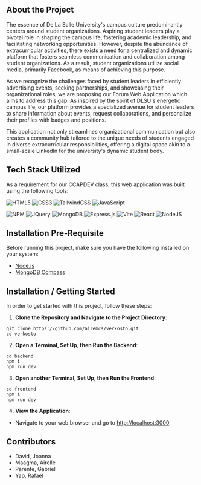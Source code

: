 ## About the Project

The essence of De La Salle University's campus culture predominantly centers around student organizations. Aspiring student leaders play a pivotal role in shaping the campus life, fostering academic leadership, and facilitating networking opportunities. However, despite the abundance of extracurricular activities, there exists a need for a centralized and dynamic platform that fosters seamless communication and collaboration among student organizations. As a result, student organizations utilize social media, primarily Facebook, as means of achieving this purpose. 

As we recognize the challenges faced by student leaders in efficiently advertising events, seeking partnerships, and showcasing their organizational roles, we are proposing our Forum Web Application which aims to address this gap. As inspired by the spirit of DLSU's energetic campus life, our platform provides a specialized avenue for student leaders to share information about events, request collaborations, and personalize their profiles with badges and positions. 

This application not only streamlines organizational communication but also creates a community hub tailored to the unique needs of students engaged in diverse extracurricular responsibilities, offering a digital space akin to a small-scale LinkedIn for the university's dynamic student body.

## Tech Stack Utilized

As a requirement for our CCAPDEV class, this web application was built using the following tools:

![HTML5](https://img.shields.io/badge/html5-%23E34F26.svg?style=for-the-badge&logo=html5&logoColor=white)
![CSS3](https://img.shields.io/badge/css3-%231572B6.svg?style=for-the-badge&logo=css3&logoColor=white)
![TailwindCSS](https://img.shields.io/badge/Tailwind_CSS-38B2AC?style=for-the-badge&logo=tailwind-css&logoColor=white)
![JavaScript](https://img.shields.io/badge/javascript-%23323330.svg?style=for-the-badge&logo=javascript&logoColor=%23F7DF1E)

![NPM](https://img.shields.io/badge/npm-CB3837?style=for-the-badge&logo=npm&logoColor=white)
![JQuery](https://img.shields.io/badge/jQuery-0769AD?style=for-the-badge&logo=jquery&logoColor=white)
![MongoDB](https://img.shields.io/badge/MongoDB-%234ea94b.svg?style=for-the-badge&logo=mongodb&logoColor=white)
![Express.js](https://img.shields.io/badge/express.js-%23404d59.svg?style=for-the-badge&logo=express&logoColor=%2361DAFB)
![Vite](https://img.shields.io/badge/Vite-B73BFE?style=for-the-badge&logo=vite&logoColor=FFD62E)
![React](https://img.shields.io/badge/react-%2320232a.svg?style=for-the-badge&logo=react&logoColor=%2361DAFB)
![NodeJS](https://img.shields.io/badge/node.js-6DA55F?style=for-the-badge&logo=node.js&logoColor=white)

## Installation Pre-Requisite
Before running this project, make sure you have the following installed on your system:

- [Node.js](https://nodejs.org/en/download/)
- [MongoDB Compass](https://www.mongodb.com/try/download/compass)

## Installation / Getting Started
In order to get started with this project, follow these steps:

1. **Clone the Repository and Navigate to the Project Directory**: 

```shell
git clone https://github.com/airemcs/verkosto.git
cd verkosto
```

2. **Open a Terminal, Set Up, then Run the Backend**: 

```shell
cd backend
npm i
npm run dev
```

3. **Open another Terminal, Set Up, then Run the Frontend**: 

```shell
cd frontend
npm i
npm run dev
```

4. **View the Application**:
- Navigate to your web browser and go to [http://localhost:3000](http://localhost:3000).

## Contributors
- David, Joanna
- Maagma, Airelle
- Parente, Gabriel
- Yap, Rafael
